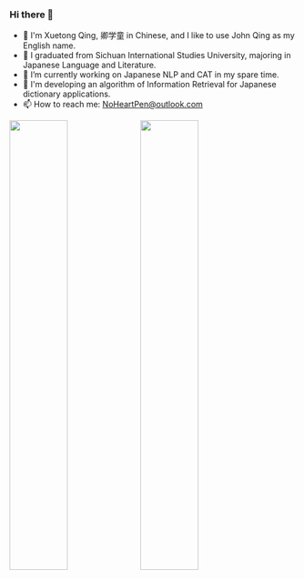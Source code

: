 ### Hi there 👋

<!--
**NoHeartPen/NoHeartPen** is a ✨ _special_ ✨ repository because its `README.md` (this file) appears on your GitHub profile.

Here are some ideas to get you started:


- 👯 I’m looking to collaborate on ...
- 🤔 I’m looking for help with ...
- 💬 Ask me about ...
- 📫 How to reach me: ...
- 🌱 I’m currently learning Japanese 
- 😄 Pronouns: ...
- ⚡ Fun fact: ...


<img width="45%" align="left" src="github-metrics.svg">
</a>

<img width="45%" align="left" src="metrics.plugin.languages.indepth.svg">
</a>

<img width="45%" align="left" src="metrics.plugin.habits.charts.svg">
</a>

-->

- 🧐 I'm Xuetong Qing, 卿学童 in Chinese, and I like to use John Qing as my English name.
- 🏫 I graduated from Sichuan International Studies University, majoring in Japanese Language and Literature.
- 🔭 I’m currently working on Japanese NLP and CAT in my spare time.
- 🌱 I'm developing an algorithm of Information Retrieval for Japanese dictionary applications.
- 📫 How to reach me: NoHeartPen@outlook.com


<a href="https://github.com/anuraghazra/github-readme-stats">
<img width="45%" align="left" src="https://readme-stats-inee6ie8l-noheartpens-projects.vercel.app/api?username=NoHeartPen&show_icons=true&line_height=33">
</a>
<img width="45%" align="left" src="https://readme-stats-inee6ie8l-noheartpens-projects.vercel.app/api/top-langs/?username=NoHeartPen&layout=compact&hide=Tex,shell,html,css,Tcl">
</a>





